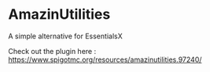 # AmazinUtilities
A simple alternative for EssentialsX

Check out the plugin here : https://www.spigotmc.org/resources/amazinutilities.97240/

